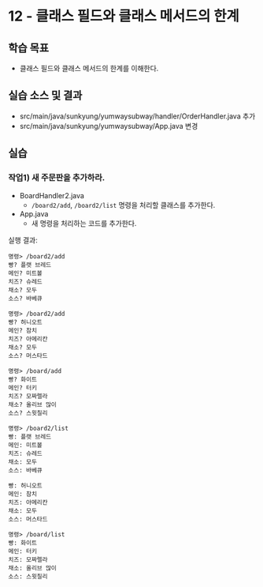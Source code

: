 # 12 - 클래스 필드와 클래스 메서드의 한계

## 학습 목표

- 클래스 필드와 클래스 메서드의 한계를 이해한다.

## 실습 소스 및 결과

- src/main/java/sunkyung/yumwaysubway/handler/OrderHandler.java 추가
- src/main/java/sunkyung/yumwaysubway/App.java 변경

## 실습

### 작업1) 새 주문판을 추가하라.

- BoardHandler2.java
    - `/board2/add`, `/board2/list` 명령을 처리할 클래스를 추가한다.
- App.java
    - 새 명령을 처리하는 코드를 추가한다.

실행 결과:

```
명령> /board2/add
빵? 플랫 브레드
메인? 미트볼
치즈? 슈레드 
채소? 모두
소스? 바베큐

명령> /board2/add
빵? 허니오트
메인? 참치
치즈? 아메리칸
채소? 모두
소스? 머스타드

명령> /board/add
빵? 화이트
메인? 터키
치즈? 모짜렐라
채소? 올리브 많이
소스? 스윗칠리

명령> /board2/list
빵: 플랫 브레드
메인: 미트볼
치즈: 슈레드 
채소: 모두
소스: 바베큐

빵: 허니오트
메인: 참치
치즈: 아메리칸
채소: 모두
소스: 머스타드

명령> /board/list
빵: 화이트
메인: 터키
치즈: 모짜렐라
채소: 올리브 많이
소스: 스윗칠리
```
